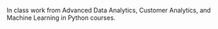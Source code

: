 In class work from Advanced Data Analytics, Customer Analytics, and Machine Learning in Python courses.
